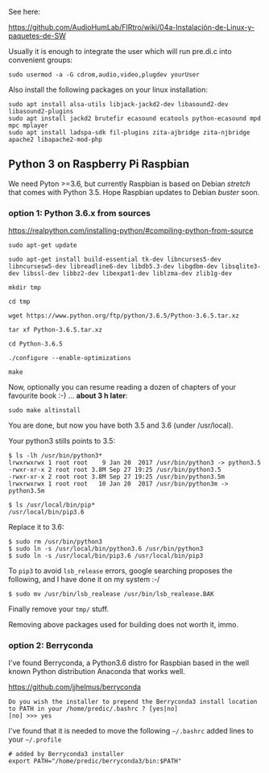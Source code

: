 See here: 

https://github.com/AudioHumLab/FIRtro/wiki/04a-Instalación-de-Linux-y-paquetes-de-SW

Usually it is enough to integrate the user which will run pre.di.c into convenient groups:

    sudo usermod -a -G cdrom,audio,video,plugdev yourUser

Also install the following packages on your linux installation:

    sudo apt install alsa-utils libjack-jackd2-dev libasound2-dev libasound2-plugins
    sudo apt install jackd2 brutefir ecasound ecatools python-ecasound mpd mpc mplayer
    sudo apt install ladspa-sdk fil-plugins zita-ajbridge zita-njbridge apache2 libapache2-mod-php

## Python 3 on Raspberry Pi Raspbian

We need Pyton >=3.6, but currently Raspbian is based on Debian *stretch* that comes with Python 3.5. Hope Raspbian updates to Debian *buster* soon.

### option 1: Python 3.6.x from sources

https://realpython.com/installing-python/#compiling-python-from-source

    sudo apt-get update

    sudo apt-get install build-essential tk-dev libncurses5-dev libncursesw5-dev libreadline6-dev libdb5.3-dev libgdbm-dev libsqlite3-dev libssl-dev libbz2-dev libexpat1-dev liblzma-dev zlib1g-dev

    mkdir tmp

    cd tmp

    wget https://www.python.org/ftp/python/3.6.5/Python-3.6.5.tar.xz

    tar xf Python-3.6.5.tar.xz

    cd Python-3.6.5

    ./configure --enable-optimizations

    make

Now, optionally you can resume reading a dozen of chapters of your favourite book :-)
... **about 3 h later**:

    sudo make altinstall

You are done, but now you have both 3.5 and 3.6 (under /usr/local).

Your python3 stills points to 3.5:

    $ ls -lh /usr/bin/python3*
    lrwxrwxrwx 1 root root    9 Jan 20  2017 /usr/bin/python3 -> python3.5
    -rwxr-xr-x 2 root root 3.8M Sep 27 19:25 /usr/bin/python3.5
    -rwxr-xr-x 2 root root 3.8M Sep 27 19:25 /usr/bin/python3.5m
    lrwxrwxrwx 1 root root   10 Jan 20  2017 /usr/bin/python3m -> python3.5m
    
    $ ls /usr/local/bin/pip*
    /usr/local/bin/pip3.6

Replace it to 3.6:

    $ sudo rm /usr/bin/python3
    $ sudo ln -s /usr/local/bin/python3.6 /usr/bin/python3
    $ sudo ln -s /usr/local/bin/pip3.6 /usr/local/bin/pip3


To `pip3` to avoid `lsb_release` errors, google searching proposes the following, and I have done it on my system :-/

    $ sudo mv /usr/bin/lsb_realease /usr/bin/lsb_realease.BAK

Finally remove your `tmp/` stuff.

Removing above packages used for building does not worth it, immo.

### option 2: Berryconda
I've found Berryconda, a Python3.6 distro for Raspbian based in the well known Python distribution Anaconda that works well.

https://github.com/jjhelmus/berryconda


    Do you wish the installer to prepend the Berryconda3 install location
    to PATH in your /home/predic/.bashrc ? [yes|no]
    [no] >>> yes

I've found that it is needed to move the following `~/.bashrc` added lines to your `~/.profile`

    # added by Berryconda3 installer
    export PATH="/home/predic/berryconda3/bin:$PATH"


